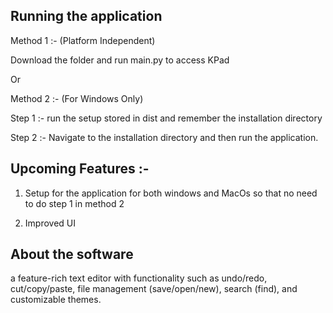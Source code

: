 ## Running the application

Method 1 :- (Platform Independent)

Download the folder and run main.py to access KPad

Or 

Method 2 :- (For Windows Only)


Step 1 :- run the setup stored in dist and remember the installation directory

Step 2 :- Navigate to the installation directory and then run the application.

## Upcoming Features :- 

1. Setup for the application for both windows and MacOs so that no need to do step 1 in method 2


3. Improved UI

## About the software

a feature-rich text editor with functionality
such as undo/redo, cut/copy/paste, file management
(save/open/new), search (find), and customizable themes.
